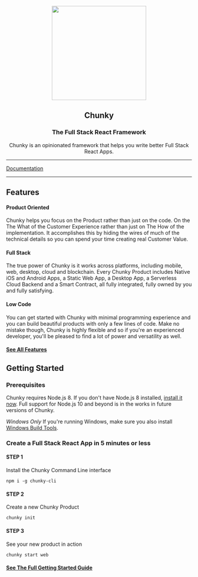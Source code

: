 <p align="center"> <img src="https://raw.githubusercontent.com/fluidtrends/chunky/master/logo.gif" width="256px"> </p>
<h2 align="center"> Chunky </h2>
<h3 align="center"> The Full Stack React Framework </h3>
<p align="center"> Chunky is an opinionated framework that helps you write better Full Stack React Apps. </p>

<hr/>

[Documentation](docs/README.md)

<hr/>

## Features

#### Product Oriented

Chunky helps you focus on the Product rather than just on the code. On the The What of the Customer Experience rather than just on The How of the implementation. It accomplishes this by hiding the wires of much of the technical details so you can spend your time creating real Customer Value.

#### Full Stack

The true power of Chunky is it works across platforms, including mobile, web, desktop, cloud and blockchain. Every Chunky Product includes Native iOS and Android Apps, a Static Web App, a Desktop App, a Serverless Cloud Backend and a Smart Contract, all fully integrated, fully owned by you and fully satisfying.

#### Low Code

You can get started with Chunky with minimal programming experience and you can build beautiful products with only a few lines of code. Make no mistake though, Chunky is highly flexible and so if you're an experienced developer, you'll be pleased to find a lot of power and versatility as well.

#### [See All Features](docs/features/README.md)

## Getting Started

### Prerequisites

Chunky requires Node.js 8. If you don't have Node.js 8 installed, [install it now](https://nodejs.org/dist/latest-v8.x/). Full support for Node.js 10 and beyond is in the works in future versions of Chunky.

*Windows Only* If you're running Windows, make sure you also install [Windows Build Tools](https://www.npmjs.com/package/windows-build-tools).

### Create a Full Stack React App in 5 minutes or less

#### STEP 1

Install the Chunky Command Line interface

```
npm i -g chunky-cli
```

#### STEP 2

Create a new Chunky Product

```
chunky init
```

#### STEP 3

See your new product in action

```
chunky start web
```

#### [See The Full Getting Started Guide](docs/start/README.md)
